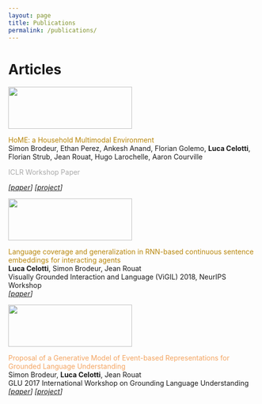 ```yaml
---
layout: page
title: Publications
permalink: /publications/
---
```


# Articles

<tr>
   <td width="250"><img src="figs/recon_face-01.png" alt="" width="250" height="85"></td>
       <td valign="middle" width="760"><p><font color="DarkGoldenrod">HoME: a Household Multimodal Environment</font><br>
       Simon Brodeur, Ethan Perez, Ankesh Anand, Florian Golemo, <strong>Luca Celotti</strong>, Florian Strub, Jean Rouat, Hugo Larochelle, Aaron
Courville <br>
<p style="color: #A9A9A9">ICLR Workshop Paper</p> <em>
   <span style="font-weight: normal;">[<a href="https://openreview.net/pdf?id=B1pJ3dkwG">paper</a>] [<a href="https://home-platform.github.io/">project</a>] </span>
   </em></p></td>
</tr>


<tr>
   <td width="250"><img src="figs/recon_face-01.png" alt="" width="250" height="85"></td>
       <td valign="middle" width="760"><p><font color="DarkGoldenrod">Language coverage and generalization
in RNN-based continuous sentence embeddings
for interacting agents</font><br>
       <strong>Luca Celotti</strong>, Simon Brodeur,  Jean Rouat<br>
   Visually Grounded Interaction and Language (ViGIL) 2018, NeurIPS
Workshop<em><br>
   <span style="font-weight: normal;">[<a href="https://nips2018vigil.github.io/static/papers/accepted/3.pdf">paper</a>]</span>
   </em></p></td>
</tr>


<tr>
   <td width="250"><img src="figs/recon_face-01.png" alt="" width="250" height="85"></td>
       <td valign="middle" width="760"><p><font color="SandyBrown">Proposal of a Generative Model of Event-based Representations for Grounded Language Understanding</font><br>
       Simon Brodeur, <strong>Luca Celotti</strong>, Jean Rouat<br>
   GLU 2017 International Workshop on Grounding Language Understanding<em><br>
   <span style="font-weight: normal;">[<a href="http://www.speech.kth.se/glu2017/papers/GLU2017_paper_16.pdf">paper</a>] [<a href="https://ieee-dataport.org/open-access/create-multimodal-dataset-unsupervised-learning-and-generative-modeling-sensory-data">project</a>] </span>
   </em></p></td>
</tr>

          
